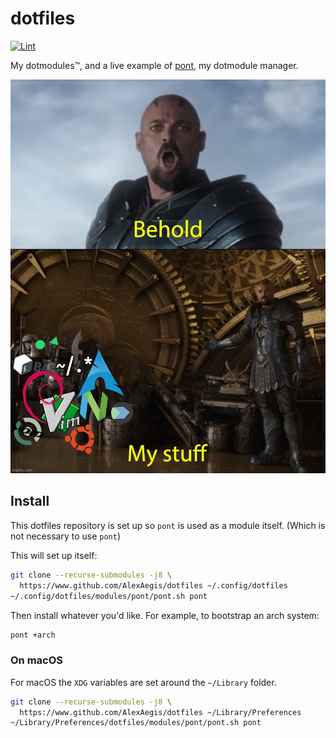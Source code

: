 # dotfiles

[![Lint](https://github.com/AlexAegis/dotfiles/workflows/Lint/badge.svg)](https://github.com/AlexAegis/dotfiles/actions?query=workflow%3ALint)

My dotmodules™, and a live example of
[pont](https://github.com/alexaegis/pont), my dotmodule manager.

[![my_stuff](./docs/images/behold_dotfiles.jpg)](./modules)

## Install

This dotfiles repository is set up so `pont` is used as a module itself.
(Which is not necessary to use `pont`)

This will set up itself:

```sh
git clone --recurse-submodules -j8 \
  https://www.github.com/AlexAegis/dotfiles ~/.config/dotfiles
~/.config/dotfiles/modules/pont/pont.sh pont
```

Then install whatever you'd like. For example, to bootstrap an arch system:

```sh
pont +arch
```

### On macOS

For macOS the `XDG` variables are set around the `~/Library` folder.

```sh
git clone --recurse-submodules -j8 \
  https://www.github.com/AlexAegis/dotfiles ~/Library/Preferences
~/Library/Preferences/dotfiles/modules/pont/pont.sh pont
```
